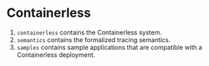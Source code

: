 # Containerless

1. `containerless` contains the Containerless system.
2. `semantics` contains the formalized tracing semantics.
3. `samples` contains sample applications that are compatible with a
    Containerless deployment.